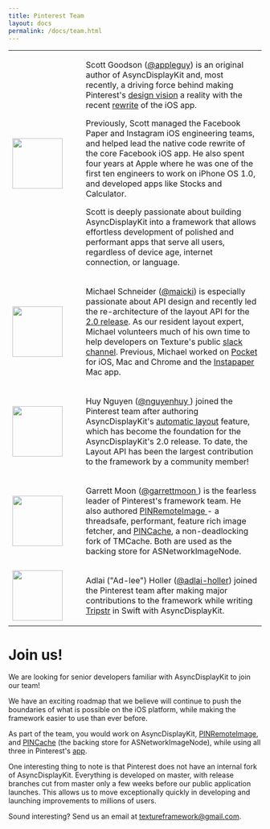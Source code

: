 ```yaml
---
title: Pinterest Team
layout: docs
permalink: /docs/team.html
---
```


<table style="width:100%" class="paddingBetweenColsNoColor">
  <tr>
    <td width="130"><img src="https://avatars.githubusercontent.com/appleguy" width="100" /></td>
    <td><p>Scott Goodson (<a href="https://github.com/appleguy">@appleguy</a>) is an original author of AsyncDisplayKit and, most recently, a driving force behind making Pinterest's <a href="https://medium.com/@suprb/redesigning-pinterest-block-by-block-6040a00d80a3">design vision</a> a reality with the recent <a href="https://www.wired.com/2016/04/pinterest-reinvents-prove-really-worth-billions/">rewrite</a> of the iOS app.</p> 
    <p>Previously, Scott managed the Facebook Paper and Instagram iOS engineering teams, and helped lead the native code rewrite of the core Facebook iOS app. He also spent four years at Apple where he was one of the first ten engineers to work on iPhone OS 1.0, and developed apps like Stocks and Calculator.</p>
    <p>Scott is deeply passionate about building AsyncDisplayKit into a framework that allows effortless development of polished and performant apps that serve all users, regardless of device age, internet connection, or language.</p></td>
  </tr>
  <tr>
    <td><img src="https://d3vv6lp55qjaqc.cloudfront.net/items/2d1K0a372b1J3V2f071D/Michael-Avatar.jpg" width="100" /></td>
    <td><p>Michael Schneider (<a href="https://github.com/maicki">@maicki</a>) is especially passionate about API design and recently led the re-architecture of the layout API for the <a href = "upgrading.html">2.0 release</a>. As our resident layout expert, Michael volunteers much of his own time to help developers on Texture's public <a href="/slack.html">slack channel</a>. Previous, Michael worked on <a href="https://itunes.apple.com/us/app/pocket-save-articles-videos/id309601447">Pocket</a> for iOS, Mac and Chrome and the <a href="https://itunes.apple.com/us/app/instapaper/id288545208">Instapaper</a> Mac app.</p></td> 
  </tr>
  <tr>
    <td><img src="https://avatars.githubusercontent.com/nguyenhuy" width="100" /></td>
    <td><p>Huy Nguyen (<a href="https://github.com/nguyenhuy ">@nguyenhuy </a>) joined the Pinterest team after authoring AsyncDisplayKit's <a href = "layout2-quickstart.html">automatic layout</a> feature, which has become the foundation for the AsyncDisplayKit's 2.0 release. To date, the Layout API has been the largest contribution to the framework by a community member!</p></td>
  </tr>
   <tr>
    <td><img src="https://avatars.githubusercontent.com/garrettmoon" width="100" /></td>
    <td><p>Garrett Moon (<a href="https://github.com/garrettmoon">@garrettmoon </a>) is the fearless leader of Pinterest's framework team. He also authored <a href="https://github.com/pinterest/PINRemoteImage">PINRemoteImage </a> - a threadsafe, performant, feature rich image fetcher, and <a href="https://github.com/pinterest/PINCache">PINCache</a>, a non-deadlocking fork of TMCache. Both are used as the backing store for ASNetworkImageNode. </p></td>
  </tr>
  <tr>
    <td><img src="https://avatars.githubusercontent.com/adlai-holler" width="100" /></td>
    <td><p>Adlai ("Ad-lee") Holler (<a href="https://github.com/adlai-holler">@adlai-holler</a>) joined the Pinterest team after making major contributions to the framework while writing <a href = "https://tripstr.com">Tripstr</a> in Swift with AsyncDisplayKit.</p>
    </td> 
  </tr>
</table>

# Join us!

We are looking for senior developers familiar with AsyncDisplayKit to join our team! 

We have an exciting roadmap that we believe will continue to push the boundaries of what is possible on the iOS platform, while making the framework easier to use than ever before.

As part of the team, you would work on AsyncDisplayKit, [PINRemoteImage](https://github.com/pinterest/PINRemoteImage), and [PINCache](https://github.com/pinterest/PINCache) (the backing store for ASNetworkImageNode), while using all three in Pinterest's [app](https://itunes.apple.com/us/app/pinterest/id429047995). 

One interesting thing to note is that Pinterest does not have an internal fork of AsyncDisplayKit. Everything is developed on master, with release branches cut from master only a few weeks before our public application launches. This allows us to move exceptionally quickly in developing and launching improvements to millions of users.

Sound interesting? 
Send us an email at textureframework@gmail.com. 
